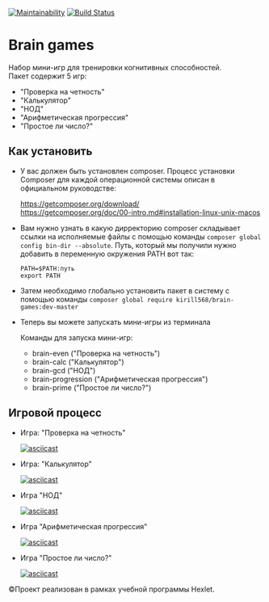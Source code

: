 [![Maintainability](https://api.codeclimate.com/v1/badges/178f44023b0768f5c1d8/maintainability)](https://codeclimate.com/github/kirill568/project-lvl1-s470/maintainability)
[![Build Status](https://travis-ci.org/kirill568/project-lvl1-s470.svg?branch=master)](https://travis-ci.org/kirill568/project-lvl1-s470)

# Brain games

Набор мини-игр для тренировки когнитивных способностей.\
Пакет содержит 5 игр:
- "Проверка на четность"
- "Калькулятор"
- "НОД"
- "Арифметическая прогрессия"
- "Простое ли число?"

## Как установить

 * У вас должен быть установлен composer. Процесс установки Composer для каждой операционной системы описан в официальном руководстве:

    <https://getcomposer.org/download/>\
    <https://getcomposer.org/doc/00-intro.md#installation-linux-unix-macos>

* Вам нужно узнать в какую дирректорию composer складывает ссылки на исполняемые файлы c помощью команды `composer global config bin-dir --absolute`. Путь, который мы получили нужно добавить в переменную окружения PATH вот так:
    ```
    PATH=$PATH:путь
    export PATH
    ```
* Затем необходимо глобально установить пакет в систему с помощью команды `composer global require kirill568/brain-games:dev-master`

* Теперь вы можете запускать мини-игры из терминала

    Команды для запуска мини-игр:

    - brain-even ("Проверка на четность")
    - brain-calc ("Калькулятор")
	- brain-gcd ("НОД")
	- brain-progression ("Арифметическая прогрессия")
	- brain-prime ("Простое ли число?")

## Игровой процесс

+ Игра: "Проверка на четность"

    [![asciicast](https://asciinema.org/a/nxG6UETX5HC2RQsR2BdDQFg7z.svg)](https://asciinema.org/a/nxG6UETX5HC2RQsR2BdDQFg7z)

+ Игра: "Калькулятор"

    [![asciicast](https://asciinema.org/a/KBH4VVE2Dq4fVsVZEmRD6Fo30.svg)](https://asciinema.org/a/KBH4VVE2Dq4fVsVZEmRD6Fo30)

+ Игра "НОД"

   [![asciicast](https://asciinema.org/a/Lt3TLb0l3jSzpPRQYMuf5Eu2n.svg)](https://asciinema.org/a/Lt3TLb0l3jSzpPRQYMuf5Eu2n)

+ Игра "Арифметическая прогрессия"

   [![asciicast](https://asciinema.org/a/qMkbIVeAcA2WpDCRvxHDOJ6Ci.svg)](https://asciinema.org/a/qMkbIVeAcA2WpDCRvxHDOJ6Ci)

+ Игра "Простое ли число?"

   [![asciicast](https://asciinema.org/a/2rx8Sy1d2QWxRU5tjUx6pLKqV.svg)](https://asciinema.org/a/2rx8Sy1d2QWxRU5tjUx6pLKqV)

&copy;Проект реализован в рамках учебной программы Hexlet.

